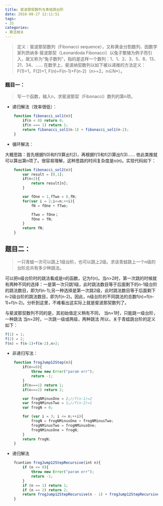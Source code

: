```yaml
---
title: 斐波那契数列与青蛙跳台阶
date: 2018-08-27 12:11:51
tags:
- JS
categories:
- 算法相关
---
```


> 定义：斐波那契数列（Fibonacci sequence），又称黄金分割数列、因数学家列昂纳多·斐波那契（Leonardoda Fibonacci）以兔子繁殖为例子而引入，故又称为“兔子数列”，指的是这样一个数列：1、1、2、3、5、8、13、21、34、…… 在数学上，斐波纳契数列以如下被以递推的方法定义：F(1)=1，F(2)=1, F(n)=F(n-1)+F(n-2)（n>=2，n∈N*）。

<!-- more -->

### 题目一：

> 写一个函数，输入n，求斐波那契（Fibonacci）数列的第n项。

* 递归解法（效率很低）：

```js
    function fibonacci_sol1(n){
        if(n < 0) return 0;
        if(n === 1) return 1;
        return fibonacci_sol1(n-1) + fibonacci_sol1(n-2);
    }
```

* 循环解法：

大概思路：首先根据f(0)和f(1)算出f(2)，再根据f(1)和f(2)算出f(3)…… 依此类推就可以算出第n项了。很容易理解，这种思路的时间复杂度是o(n)。实现代码如下：

```js
    function fibonacci_sol2(n){
        var result = [0,1];
        if(n<2){
            return result[n];
        }

        var fOne = 1,fTwo = 0,fN;
        for(var i = 2;i<=n;++i){
            fN = fOne + fTwo;

            fTwo = fOne；
            fOne = fN;
        }
        return fN;
    }
```

## 题目二：
>一只青蛙一次可以跳上1级台阶，也可以跳上2级。求该青蛙跳上一个n级的台阶总共有多少种跳法。

可以把n级台阶时的跳法看成是n的函数，记为f(n)。当n>2时，第一次跳的时候就有两种不同的选择：一是第一次只跳1级，此时跳法数目等于后面剩下的n-1级台阶的跳法数目，即为f(n-1);另一种选择是第一次跳2级，此时跳法数目等于后面剩下n-2级台阶的跳法数目，即为f(n-2)。因此，n级台阶的不同跳法的总数f(n)=f(n-1)+f(n-2)。分析到这里，不难看出这实际上就是斐波那契数列了。

与斐波那契数列不同的是，其初始值定义稍有不同， 
当n=1时，只能跳一级台阶，一种跳法 
当n=2时，一次跳一级或两级，两种跳法 
所以，关于青蛙跳台阶的定义如下：

```js
f(1) = 1;
f(2) = 2;
f(n) = f(n-1)+f(n-2),n>2;
```

* 非递归写法：

```js
    function frogJump12Step(n){
        if(n<=0){
            throw new Error("param err");  
            return -1;
        }
        if(n===1) return 1;
        if(n===2) return 2;

        var frogNMinusOne = 2;//f(n-1)=2
        var frogNMinusTwo = 1;//f(n-2)=1
        var frogN = 0;

        for (var i = 3; i <= n;++i){
            frogN = frogNMinusOne + frogNMinusTwo;
            frogNMinusTwo = frogNMinusOne;
            frogNMinusOne = frogN;
        }
        return frogN;
    }
```

* 递归解法

```js
    fcuntion frogJump12StepRecursive(int n){
        if (n <= 0){
            throw new Error("param err");  
            return -1;
        }
        if (n == 1) return 1;
        if (n == 2) return 2;
        return frogJump12StepRecursive(n - 1) + frogJump12StepRecursive(n - 2);
    }
```
